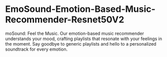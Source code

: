 # EmoSound-Emotion-Based-Music-Recommender-Resnet50V2
moSound: Feel the Music. Our emotion-based music recommender understands your mood, crafting playlists that resonate with your feelings in the moment. Say goodbye to generic playlists and hello to a personalized soundtrack for every emotion.
